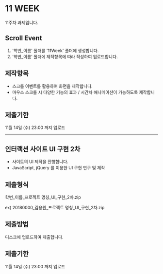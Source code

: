 # 11 WEEK

11주차 과제입니다.

## Scroll Event

1. '학번_이름' 폴더를 '11Week' 폴더에 생성합니다.
2. '학번_이름' 폴더에 제작항목에 따라 작성하여 업로드합니다.

## 제작항목

- 스크롤 이벤트를 활용하여 화면을 제작합니다.
- 마우스 스크롤 시 다양한 기능의 효과 / 시간차 애니메이션이 가능하도록 제작합니다.

## 제출기한

11월 14일 (수) 23:00 까지 업로드

<hr/>

## 인터랙션 사이트 UI 구현 2차

- 사이트의 UI 제작을 진행합니다.
- JavaScript, jQuery 를 이용한 UI 구현 연구 및 제작

## 제출형식

학번_이름_프로젝트 명칭_UI_구현_2차.zip

ex) 20180000_김용원_프로젝트 명칭_UI_구현_2차.zip

## 제출방법

디스크에 업로드하여 제출합니다.

## 제출기한

11월 14일 (수) 23:00 까지 업로드